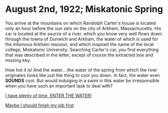 # August 2nd, 1922; Miskatonic Spring

<p>You arrive at the mountains on which Randolph Carter's house is located
only an hour before the sun sets on the city of Arkham, Massachucetts.
His car is located at the source of a river, which you know very well flows
down through the towns of Dunwich and Arkham, the water of which is used
for the infamous Arkham resovoir, and which inspired the name of the local
college, Miskatonic University. Searching Carter's car, you find everything 
that was described in the letter, except of course the extracted box and
missing key.</p>

<p>How hot it is! And the water... the water of the spring from which the
river originates looks like just the thing to cool you down. In fact, the
water even <b>SOUNDS</b> cool. But would indulging in a swim in this water be 
irresponsible when you have such an important task to deal with?</p>

[I have plenty of time, ENTER THE WATER!](SpringSwim.md)

<p> </p>

[Maybe I should finish my job first](InvestigateTransition1.md)